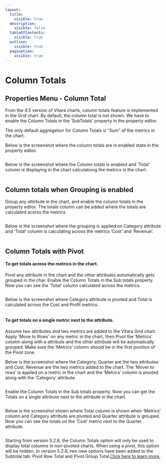 ```yaml
---
layout:
  title:
    visible: true
  description:
    visible: false
  tableOfContents:
    visible: true
  outline:
    visible: true
  pagination:
    visible: true
---
```


# Column Totals

## Properties Menu - Column Total <a href="#properties-menu---column-total" id="properties-menu---column-total"></a>

From the 4.5 version of Vitara charts, column totals feature is implemented in the Grid chart. By default, the column total is not shown. We have to enable the Column Totals in the ‘SubTotals’ property in the property editor.

The only default aggregation for Column Totals is “Sum” of the metrics in the chart.

Below is the screenshot where the column totals are in enabled state in the property editor.

<figure><img src="../.gitbook/assets/pivotTotal.png" alt=""><figcaption></figcaption></figure>

Below is the screenshot where the Column totals is enabled and ‘Total’ column is displaying in the chart calculationg the metrics in the chart.

<figure><img src="../.gitbook/assets/pivotTotal2.png" alt=""><figcaption></figcaption></figure>

## Column totals when Grouping is enabled <a href="#column-totals-when-grouping-is-enabled" id="column-totals-when-grouping-is-enabled"></a>

Group any attirbute in the chart, and enable the column totals in the property editor. The totals column can be added where the totals are calculated acorss the metrics.

<figure><img src="../.gitbook/assets/pivotTotal6.png" alt=""><figcaption></figcaption></figure>

Below is the screenshot where the grouping is applied on Category attribute and ‘Total’ column is calculating across the metrics ‘Cost’ and ‘Revenue’.

<figure><img src="../.gitbook/assets/pivotTotal5.png" alt=""><figcaption></figcaption></figure>

## **Column Totals with Pivot**

#### **To get totals across the metrics in the chart.**

Pivot any attribute in the chart and the other attributes automatically gets grouped in the char. Enable the Column Totals in the Sub totals property. Now you can see the ‘Total’ column calculated across the metrics.

<figure><img src="../.gitbook/assets/pivotTotal (1).png" alt=""><figcaption></figcaption></figure>

Below is the screenshot where Category attribute is pivoted and Total is calculated across the Cost and Profit metrics.

<figure><img src="../.gitbook/assets/pivotTotal7.png" alt=""><figcaption></figcaption></figure>

#### **To get totals on a single metric next to the attribute.**

Assume two attributes and two metrics are added to the Vitara Grid chart. Apply ‘Move to Rows’ on any metric in the chart, then Pivot the ‘Metrics’ column along with a attribute and the other attribute will be automatically grouped. Make sure the ‘Metrics’ column should be in the first position of the Pivot zone.

Below is the screenshot where the Category, Quarter are the two attributes and Cost, Revenue are the two metrics added to the chart. The ‘Mover to rows’ is applied on a metric in the chart and the ‘Metrics’ column is pivoted along with the ‘Category’ attribute.

<figure><img src="../.gitbook/assets/pivotTotal8.png" alt=""><figcaption></figcaption></figure>

Enable the Column Totals in the Sub totals property. Now you can get the Totals on a single attribute next to the attribute in the chart.

<figure><img src="../.gitbook/assets/pivotTotal6 (1).png" alt=""><figcaption></figcaption></figure>

Below is the screenshot shown where Total column is shown when ‘Metrics’ column and Category attribute are pivoted and Quarter attribute is grouped. Now you can see the totals on the ‘Cost’ metric next to the Quarter attribute.

<figure><img src="../.gitbook/assets/pivotTotal9.png" alt=""><figcaption></figcaption></figure>

Starting from version 5.2.8, the Column Totals option will only be used to display total columns in non-pivoted charts. When using a pivot, this option will be hidden. In version 5.2.8, two new options have been added to the Subtotal tab: Pivot Row Total and Pivot Group Total.[Click here to learn more.](https://docs.vitaracharts.com/grid-microchart-guide/subtotals#enhancements-in-version-528-pivot-row-total-and-pivot-group-total)
